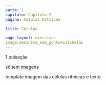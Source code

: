 ```yaml
---
parte: 1
capitulo: Capítulo 2
pagina: Células Rítmicas

title: Células

page-layout: exercises
image:semínima_sem_ponto+colcheias
---
```


1 pulsação

só tem imagens

template imagem das células rítmicas e texto
